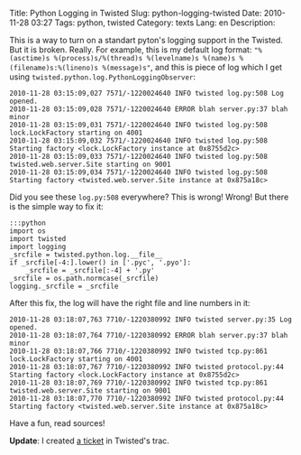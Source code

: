 Title: Python Logging in Twisted
Slug: python-logging-twisted
Date: 2010-11-28 03:27
Tags: python, twisted
Category: texts
Lang: en
Description: 

This is a way to turn on a standart pyton's logging support in the Twisted. But it is broken. Really. For example, this is my default log format: `"%(asctime)s %(process)s/%(thread)s %(levelname)s %(name)s %(filename)s:%(lineno)s %(message)s"`, and this is piece of log which I get using `twisted.python.log.PythonLoggingObserver`:

    2010-11-28 03:15:09,027 7571/-1220024640 INFO twisted log.py:508 Log opened.
    2010-11-28 03:15:09,028 7571/-1220024640 ERROR blah server.py:37 blah minor
    2010-11-28 03:15:09,031 7571/-1220024640 INFO twisted log.py:508 lock.LockFactory starting on 4001
    2010-11-28 03:15:09,032 7571/-1220024640 INFO twisted log.py:508 Starting factory <lock.LockFactory instance at 0x8755d2c>
    2010-11-28 03:15:09,033 7571/-1220024640 INFO twisted log.py:508 twisted.web.server.Site starting on 9001
    2010-11-28 03:15:09,034 7571/-1220024640 INFO twisted log.py:508 Starting factory <twisted.web.server.Site instance at 0x875a18c>

Did you see these `log.py:508` everywhere? This is wrong! Wrong! But there is the simple way to fix it:

    :::python
    import os
    import twisted
    import logging
    _srcfile = twisted.python.log.__file__
    if _srcfile[-4:].lower() in ['.pyc', '.pyo']:
        _srcfile = _srcfile[:-4] + '.py'
    _srcfile = os.path.normcase(_srcfile)
    logging._srcfile = _srcfile

After this fix, the log will have the right file and line numbers in it:

    2010-11-28 03:18:07,763 7710/-1220380992 INFO twisted server.py:35 Log opened.
    2010-11-28 03:18:07,764 7710/-1220380992 ERROR blah server.py:37 blah minor
    2010-11-28 03:18:07,766 7710/-1220380992 INFO twisted tcp.py:861 lock.LockFactory starting on 4001
    2010-11-28 03:18:07,767 7710/-1220380992 INFO twisted protocol.py:44 Starting factory <lock.LockFactory instance at 0x8755d2c>
    2010-11-28 03:18:07,769 7710/-1220380992 INFO twisted tcp.py:861 twisted.web.server.Site starting on 9001
    2010-11-28 03:18:07,770 7710/-1220380992 INFO twisted protocol.py:44 Starting factory <twisted.web.server.Site instance at 0x875a18c>

Have a fun, read sources!

**Update**: I created [a ticket](http://twistedmatrix.com/trac/ticket/4749) in Twisted's trac.